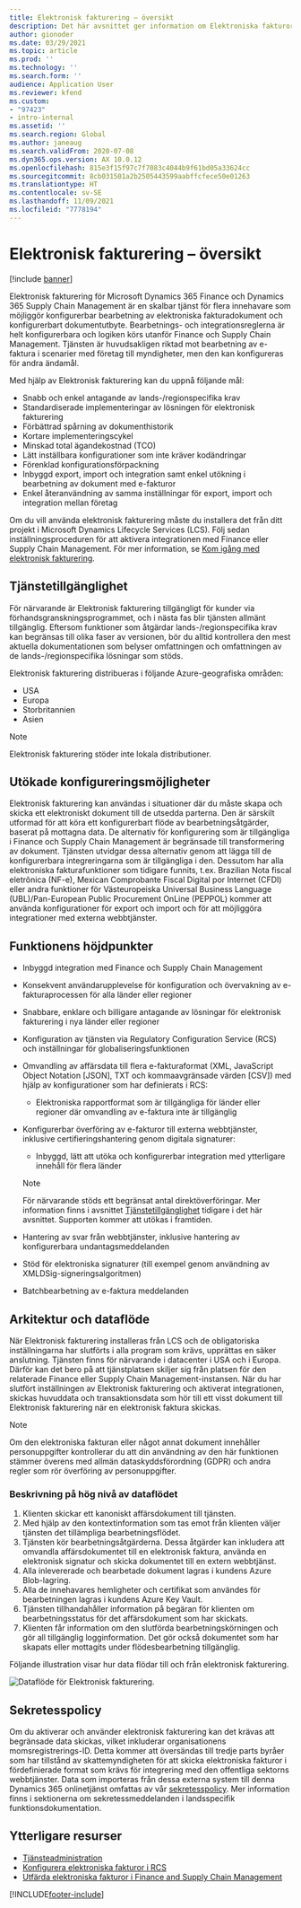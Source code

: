 ```yaml
---
title: Elektronisk fakturering – översikt
description: Det här avsnittet ger information om Elektroniska fakturor i Microsoft Dynamics 365 Finance och Dynamics 365 Supply Chain Management.
author: gionoder
ms.date: 03/29/2021
ms.topic: article
ms.prod: ''
ms.technology: ''
ms.search.form: ''
audience: Application User
ms.reviewer: kfend
ms.custom:
- "97423"
- intro-internal
ms.assetid: ''
ms.search.region: Global
ms.author: janeaug
ms.search.validFrom: 2020-07-08
ms.dyn365.ops.version: AX 10.0.12
ms.openlocfilehash: 815e3f15f97c7f7083c4044b9f61bd05a33624cc
ms.sourcegitcommit: 8cb031501a2b2505443599aabffcfece50e01263
ms.translationtype: HT
ms.contentlocale: sv-SE
ms.lasthandoff: 11/09/2021
ms.locfileid: "7778194"
---
```

# <a name="electronic-invoicing-overview"></a>Elektronisk fakturering – översikt

[!include [banner](../includes/banner.md)]

Elektronisk fakturering för Microsoft Dynamics 365 Finance och Dynamics 365 Supply Chain Management är en skalbar tjänst för flera innehavare som möjliggör konfigurerbar bearbetning av elektroniska fakturadokument och konfigurerbart dokumentutbyte. Bearbetnings- och integrationsreglerna är helt konfigurerbara och logiken körs utanför Finance och Supply Chain Management. Tjänsten är huvudsakligen riktad mot bearbetning av e-faktura i scenarier med företag till myndigheter, men den kan konfigureras för andra ändamål.

Med hjälp av Elektronisk fakturering kan du uppnå följande mål:

- Snabb och enkel antagande av lands-/regionspecifika krav
- Standardiserade implementeringar av lösningen för elektronisk fakturering
- Förbättrad spårning av dokumenthistorik
- Kortare implementeringscykel
- Minskad total ägandekostnad (TCO)
- Lätt inställbara konfigurationer som inte kräver kodändringar
- Förenklad konfigurationsförpackning
- Inbyggd export, import och integration samt enkel utökning i bearbetning av dokument med e-fakturor
- Enkel återanvändning av samma inställningar för export, import och integration mellan företag

Om du vill använda elektronisk fakturering måste du installera det från ditt projekt i Microsoft Dynamics Lifecycle Services (LCS). Följ sedan inställningsproceduren för att aktivera integrationen med Finance eller Supply Chain Management. För mer information, se [Kom igång med elektronisk fakturering](e-invoicing-get-started.md).

## <a name="service-availability"></a><a name="availability"></a>Tjänstetillgänglighet

För närvarande är Elektronisk fakturering tillgängligt för kunder via förhandsgranskningsprogrammet, och i nästa fas blir tjänsten allmänt tillgänglig. Eftersom funktioner som åtgärdar lands-/regionspecifika krav kan begränsas till olika faser av versionen, bör du alltid kontrollera den mest aktuella dokumentationen som belyser omfattningen och omfattningen av de lands-/regionspecifika lösningar som stöds.

Elektronisk fakturering distribueras i följande Azure-geografiska områden:

- USA
- Europa
- Storbritannien
- Asien

> [!NOTE]
> Elektronisk fakturering stöder inte lokala distributioner.

## <a name="extended-configurability"></a>Utökade konfigureringsmöjligheter

Elektronisk fakturering kan användas i situationer där du måste skapa och skicka ett elektroniskt dokument till de utsedda parterna. Den är särskilt utformad för att köra ett konfigurerbart flöde av bearbetningsåtgärder, baserat på mottagna data. De alternativ för konfigurering som är tillgängliga i Finance och Supply Chain Management är begränsade till transformering av dokument. Tjänsten utvidgar dessa alternativ genom att lägga till de konfigurerbara integreringarna som är tillgängliga i den. Dessutom har alla elektroniska fakturafunktioner som tidigare funnits, t.ex. Brazilian Nota fiscal eletrônica (NF-e), Mexican Comprobante Fiscal Digital por Internet (CFDI) eller andra funktioner för Västeuropeiska Universal Business Language (UBL)/Pan-European Public Procurement OnLine (PEPPOL) kommer att använda konfigurationer för export och import och för att möjliggöra integrationer med externa webbtjänster.

## <a name="feature-highlights"></a>Funktionens höjdpunkter

- Inbyggd integration med Finance och Supply Chain Management
- Konsekvent användarupplevelse för konfiguration och övervakning av e-fakturaprocessen för alla länder eller regioner
- Snabbare, enklare och billigare antagande av lösningar för elektronisk fakturering i nya länder eller regioner
- Konfiguration av tjänsten via Regulatory Configuration Service (RCS) och inställningar för globaliseringsfunktionen
- Omvandling av affärsdata till flera e-fakturaformat (XML, JavaScript Object Notation \[JSON\], TXT och kommaavgränsade värden \[CSV\]) med hjälp av konfigurationer som har definierats i RCS:

    - Elektroniska rapportformat som är tillgängliga för länder eller regioner där omvandling av e-faktura inte är tillgänglig

- Konfigurerbar överföring av e-fakturor till externa webbtjänster, inklusive certifieringshantering genom digitala signaturer:

    - Inbyggd, lätt att utöka och konfigurerbar integration med ytterligare innehåll för flera länder

    > [!NOTE]
    > För närvarande stöds ett begränsat antal direktöverföringar. Mer information finns i avsnittet [Tjänstetillgänglighet](#availability) tidigare i det här avsnittet. Supporten kommer att utökas i framtiden.

- Hantering av svar från webbtjänster, inklusive hantering av konfigurerbara undantagsmeddelanden
- Stöd för elektroniska signaturer (till exempel genom användning av XMLDSig-signeringsalgoritmen)
- Batchbearbetning av e-faktura meddelanden

## <a name="architecture-and-data-flow"></a>Arkitektur och dataflöde

När Elektronisk fakturering installeras från LCS och de obligatoriska inställningarna har slutförts i alla program som krävs, upprättas en säker anslutning. Tjänsten finns för närvarande i datacenter i USA och i Europa. Därför kan det bero på att tjänstplatsen skiljer sig från platsen för den relaterade Finance eller Supply Chain Management-instansen. När du har slutfört inställningen av Elektronisk fakturering och aktiverat integrationen, skickas huvuddata och transaktionsdata som hör till ett visst dokument till Elektronisk fakturering när en elektronisk faktura skickas.

> [!NOTE]
> Om den elektroniska fakturan eller något annat dokument innehåller personuppgifter kontrollerar du att din användning av den här funktionen stämmer överens med allmän dataskyddsförordning (GDPR) och andra regler som rör överföring av personuppgifter.

### <a name="high-level-description-of-the-data-flow"></a>Beskrivning på hög nivå av dataflödet

1. Klienten skickar ett kanoniskt affärsdokument till tjänsten.
2. Med hjälp av den kontextinformation som tas emot från klienten väljer tjänsten det tillämpliga bearbetningsflödet.
3. Tjänsten kör bearbetningsåtgärderna. Dessa åtgärder kan inkludera att omvandla affärsdokumentet till en elektronisk faktura, använda en elektronisk signatur och skicka dokumentet till en extern webbtjänst.
4. Alla inlevererade och bearbetade dokument lagras i kundens Azure Blob-lagring.
5. Alla de innehavares hemligheter och certifikat som användes för bearbetningen lagras i kundens Azure Key Vault.
6. Tjänsten tillhandahåller information på begäran för klienten om bearbetningsstatus för det affärsdokument som har skickats.
7. Klienten får information om den slutförda bearbetningskörningen och gör all tillgänglig logginformation. Det gör också dokumentet som har skapats eller mottagits under flödesbearbetning tillgänglig.

Följande illustration visar hur data flödar till och från elektronisk fakturering.

![Dataflöde för Elektronisk fakturering.](media/e-invoicing-service-data-flow-diagram-overview.png)

## <a name="privacy-notice"></a>Sekretesspolicy
Om du aktiverar och använder elektronisk fakturering kan det krävas att begränsade data skickas, vilket inkluderar organisationens momsregistrerings-ID. Detta kommer att översändas till tredje parts byråer som har tillstånd av skattemyndigheten för att skicka elektroniska fakturor i fördefinierade format som krävs för integrering med den offentliga sektorns webbtjänster. Data som importeras från dessa externa system till denna Dynamics 365 onlinetjänst omfattas av vår [sekretesspolicy](https://go.microsoft.com/fwlink/?LinkId=512132). Mer information finns i sektionerna om sekretessmeddelanden i landsspecifik funktionsdokumentation.

## <a name="additional-resources"></a>Ytterligare resurser
- [Tjänsteadministration](e-invoicing-service-administration.md)
- [Konfigurera elektroniska fakturor i RCS](e-invoicing-configuration-rcs.md)
- [Utfärda elektroniska fakturor i Finance and Supply Chain Management](e-invoicing-issuing-electronic-invoices-finance-supply-chain-management.md)


[!INCLUDE[footer-include](../../includes/footer-banner.md)]

